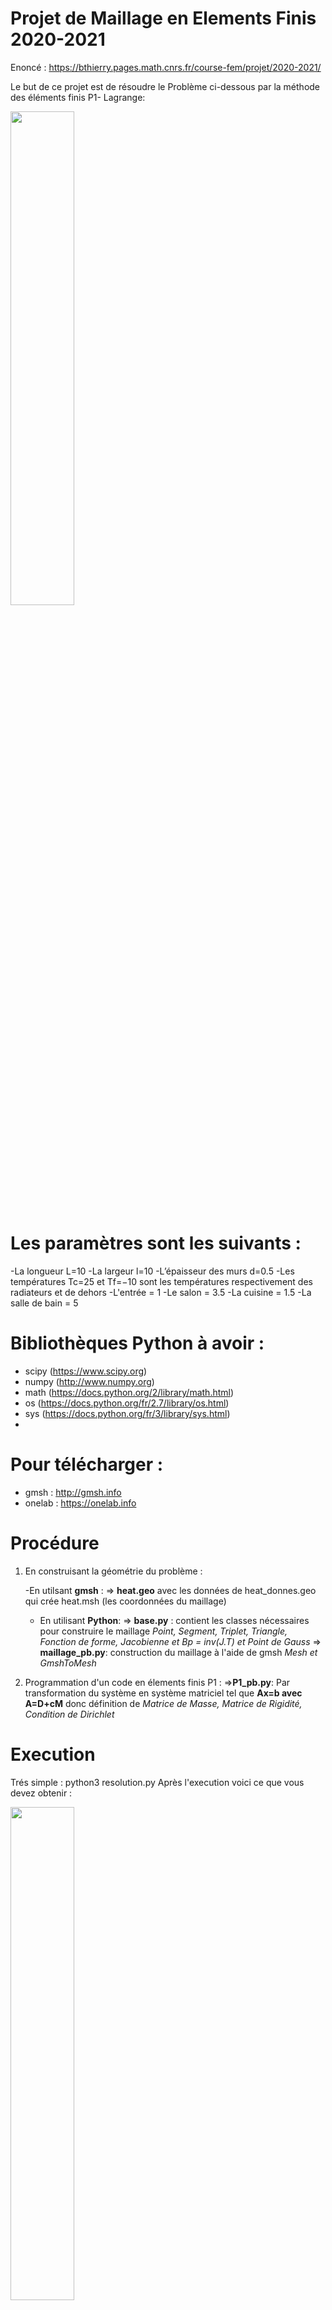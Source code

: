 # Projet de Maillage en Elements Finis 2020-2021
Enoncé : https://bthierry.pages.math.cnrs.fr/course-fem/projet/2020-2021/

Le but de ce projet est de résoudre le Problème ci-dessous par la méthode  des éléments finis P1- Lagrange:

<img src="https://user-images.githubusercontent.com/49198711/109036725-2f104980-76ca-11eb-9c4e-a6eb7249415c.png" width="45%"></img> 

# Les paramètres sont les suivants :
-La longueur L=10
-La largeur l=10
-L’épaisseur des murs d=0.5
-Les températures Tc=25 et Tf=−10 sont les températures respectivement des radiateurs  et de dehors
-L'entrée = 1
-Le salon = 3.5
-La cuisine = 1.5
-La salle de bain = 5

# Bibliothèques Python à avoir :
- scipy (https://www.scipy.org)
- numpy (http://www.numpy.org)
- math (https://docs.python.org/2/library/math.html)
- os (https://docs.python.org/fr/2.7/library/os.html)
- sys (https://docs.python.org/fr/3/library/sys.html)
- 
 # Pour télécharger :
- gmsh : http://gmsh.info
- onelab : https://onelab.info

# Procédure

1. En construisant la géométrie du problème : 

   -En utilsant **gmsh** :
      => **heat.geo** avec les données de heat_donnes.geo qui crée heat.msh (les coordonnées du maillage)
   - En utilisant **Python**:
      => **base.py** : contient les classes nécessaires pour construire le maillage *Point, Segment, Triplet, Triangle, Fonction de forme, Jacobienne et Bp = inv(J.T)  et Point de Gauss*
      => **maillage_pb.py**: construction du maillage à l'aide de gmsh *Mesh et GmshToMesh*

2. Programmation d'un code en élements finis P1 :
     =>**P1_pb.py**: Par transformation du système en système matriciel tel que **Ax=b avec A=D+cM** donc définition de *Matrice de Masse, Matrice de Rigidité, Condition de Dirichlet* 
     
# Execution 

Trés simple : python3 resolution.py
Après l'execution voici ce que vous devez obtenir :

<img src="https://user-images.githubusercontent.com/49198711/109034606-1b63e380-76c8-11eb-8459-c8ab5dc2447d.png" width="45%"></img> 


